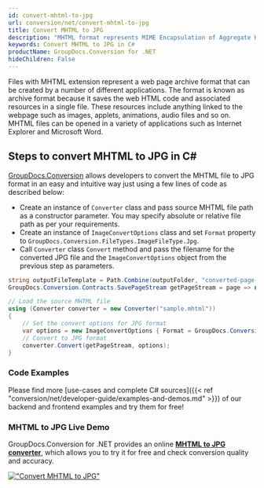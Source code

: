 ```yaml
---
id: convert-mhtml-to-jpg
url: conversion/net/convert-mhtml-to-jpg
title: Convert MHTML to JPG
description: "MHTML format represents MIME Encapsulation of Aggregate HTML with .mhtml extension. Learn how to convert MHTML to JPG file programmatically in C# language using GroupDocs.Conversion for .NET library."
keywords: Convert MHTML to JPG in C#
productName: GroupDocs.Conversion for .NET
hideChildren: False
---
```


Files with MHTML extension represent a web page archive format that can be created by a number of different applications. The format is known as archive format because it saves the web HTML code and associated resources in a single file. These resources include anything linked to the webpage such as images, applets, animations, audio files and so on. MHTML files can be opened in a variety of applications such as Internet Explorer and Microsoft Word.

## Steps to convert MHTML to JPG in C#

[GroupDocs.Conversion](https://products.groupdocs.com/conversion/net) allows developers to convert the MHTML file to JPG format in an easy and intuitive way just using a few lines of code as described below:

* Create an instance of `Converter` class and pass source MHTML file path as a constructor parameter. You may specify absolute or relative file path as per your requirements. 
* Create an instance of `ImageConvertOptions` class and set `Format` property to `GroupDocs.Conversion.FileTypes.ImageFileType.Jpg`.
* Call `Converter` class `Convert` method and pass the filename for the converted JPG file and the `ImageConvertOptions` object from the previous step as parameters.

```csharp
string outputFileTemplate = Path.Combine(outputFolder, "converted-page-{0}.jpg");
GroupDocs.Conversion.Contracts.SavePageStream getPageStream = page => new FileStream(string.Format(outputFileTemplate, page), FileMode.Create);

// Load the source MHTML file
using (Converter converter = new Converter("sample.mhtml"))
{
    // Set the convert options for JPG format
    var options = new ImageConvertOptions { Format = GroupDocs.Conversion.FileTypes.ImageFileType.Jpg };   
    // Convert to JPG format
    converter.Convert(getPageStream, options);
}
```

### Code Examples

Please find more [use-cases and complete C# sources]({{< ref "conversion/net/developer-guide/examples-and-demos.md" >}}) of our backend and frontend examples and try them for free!

### MHTML to JPG Live Demo

GroupDocs.Conversion for .NET provides an online [**MHTML to JPG converter**](https://products.groupdocs.app/conversion/mhtml-to-jpg), which allows you to try it for free and check conversion quality and accuracy.

[!["Convert MHTML to JPG"](conversion/net/images/convert-to-jpg/convert-mhtml-to-jpg.png)](https://products.groupdocs.app/conversion/mhtml-to-jpg)